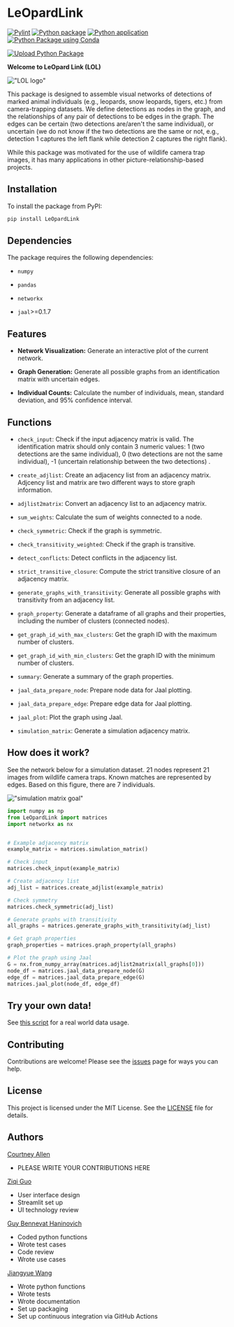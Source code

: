 # LeOpardLink
[![Pylint](https://github.com/guoziqi1275/LeOpardLink/actions/workflows/pylint.yml/badge.svg)](https://github.com/guoziqi1275/LeOpardLink/actions/workflows/pylint.yml)
[![Python package](https://github.com/guoziqi1275/LeOpardLink/actions/workflows/python-package.yml/badge.svg)](https://github.com/guoziqi1275/LeOpardLink/actions/workflows/python-package.yml)
[![Python application](https://github.com/guoziqi1275/LeOpardLink/actions/workflows/python-app.yml/badge.svg?branch=main)](https://github.com/guoziqi1275/LeOpardLink/actions/workflows/python-app.yml)
[![Python Package using Conda](https://github.com/guoziqi1275/LeOpardLink/actions/workflows/python-package-conda.yml/badge.svg)](https://github.com/guoziqi1275/LeOpardLink/actions/workflows/python-package-conda.yml)

[![Upload Python Package](https://github.com/guoziqi1275/LeOpardLink/actions/workflows/python-publish.yml/badge.svg)](https://github.com/guoziqi1275/LeOpardLink/actions/workflows/python-publish.yml)

**Welcome to LeOpard Link (LOL)**

!["LOL logo"](./images/design/LOL-logo-color.png)

This package is designed to assemble visual networks of detections of marked animal individuals (e.g., leopards, snow leopards, tigers, etc.) from camera-trapping datasets. We define detections as nodes in the graph, and the relationships of any pair of detections to be edges in the graph. The edges can be certain (two detections are/aren't the same individual), or uncertain (we do not know if the two detections are the same or not, e.g., detection 1 captures the left flank while detection 2 captures the right flank).

While this package was motivated for the use of wildlife camera trap images, it has many applications in other picture-relationship-based projects.

## Installation

To install the package from PyPI:

```sh
pip install LeOpardLink
```
## Dependencies
The package requires the following dependencies:

- `numpy`

- `pandas`

- `networkx`

- `jaal`>=0.1.7

## Features
- **Network Visualization:** Generate an interactive plot of the current network.

- **Graph Generation:** Generate all possible graphs from an identification matrix with uncertain edges.

- **Individual Counts:** Calculate the number of individuals, mean, standard deviation, and 95% confidence interval.

## Functions

- `check_input`: Check if the input adjacency matrix is valid. The identification matrix should only contain 3 numeric values: 1 (two detections are the same individual), 0 (two detections are not the same individual), -1 (uncertain relationship between the two detections) .

- `create_adjlist`: Create an adjacency list from an adjacency matrix. Adjcency list and matrix are two different ways to store graph information.

- `adjlist2matrix`: Convert an adjacency list to an adjacency matrix.

- `sum_weights`: Calculate the sum of weights connected to a node.

- `check_symmetric`:  Check if the graph is symmetric.

- `check_transitivity_weighted`: Check if the graph is transitive.

- `detect_conflicts`: Detect conflicts in the adjacency list.

- `strict_transitive_closure`: Compute the strict transitive closure of an adjacency matrix.

- `generate_graphs_with_transitivity`: Generate all possible graphs with transitivity from an adjacency list.

- `graph_property`: Generate a dataframe of all graphs and their properties, including the number of clusters (connected nodes).

- `get_graph_id_with_max_clusters`: Get the graph ID with the maximum number of clusters.

- `get_graph_id_with_min_clusters`: Get the graph ID with the minimum number of clusters.

- `summary`: Generate a summary of the graph properties.

- `jaal_data_prepare_node`: Prepare node data for Jaal plotting.

- `jaal_data_prepare_edge`: Prepare edge data for Jaal plotting.

- `jaal_plot`: Plot the graph using Jaal.

- `simulation_matrix`: Generate a simulation adjacency matrix.

## How does it work?

See the network below for a simulation dataset. 21 nodes represent 21 images from wildlife camera traps. Known matches are represented by edges. 
Based on this figure, there are 7 individuals.

!["simulation matrix goal"](./images/cse-583-project-simulation-matrix-drawing-1.jpg)

```python
import numpy as np
from LeOpardLink import matrices
import networkx as nx


# Example adjacency matrix
example_matrix = matrices.simulation_matrix()

# Check input
matrices.check_input(example_matrix)

# Create adjacency list
adj_list = matrices.create_adjlist(example_matrix)

# Check symmetry
matrices.check_symmetric(adj_list)

# Generate graphs with transitivity
all_graphs = matrices.generate_graphs_with_transitivity(adj_list)

# Get graph properties
graph_properties = matrices.graph_property(all_graphs)

# Plot the graph using Jaal
G = nx.from_numpy_array(matrices.adjlist2matrix(all_graphs[0]))
node_df = matrices.jaal_data_prepare_node(G)
edge_df = matrices.jaal_data_prepare_edge(G)
matrices.jaal_plot(node_df, edge_df)
```
## Try your own data!

See [this script](scripts_example/leopard.py) for a real world data usage.

## Contributing
Contributions are welcome! Please see the [issues](https://github.com/guoziqi1275/LeOpardLink/issues) page for ways you can help.

## License
This project is licensed under the MIT License. See the [LICENSE](LICENSE) file for details.

## Authors

[Courtney Allen](ckallen@uw.edu)

- PLEASE WRITE YOUR CONTRIBUTIONS HERE

[Ziqi Guo](guoziqi@uw.edu)

- User interface design
- Streamlit set up
- UI technology review

[Guy Bennevat Haninovich](guybh@uw.edu)

- Coded python functions
- Wrote test cases
- Code review
- Wrote use cases

[Jiangyue Wang](jyuewang@uw.edu)

- Wrote python functions
- Wrote tests
- Wrote documentation
- Set up packaging
- Set up continuous integration via GitHub Actions
